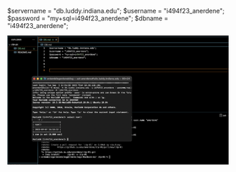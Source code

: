 $servername = "db.luddy.indiana.edu";
$username = "i494f23_anerdene";
$password = "my+sql=i494f23_anerdene";
$dbname = "i494f23_anerdene";



![Screenshot](database.png)

